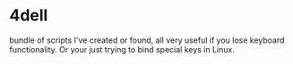# 4dell
bundle of scripts I've created or found, all very useful if you lose keyboard functionality.  Or your just trying to bind special keys in Linux.
